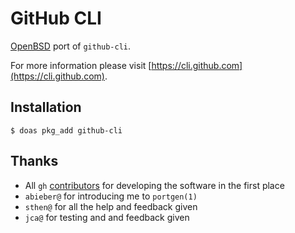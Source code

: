 # GitHub CLI

[OpenBSD](https://www.openbsd.org) port of `github-cli`.

For more information please visit [https://cli.github.com](https://cli.github.com).

## Installation

```shell
$ doas pkg_add github-cli
```

## Thanks

* All `gh` [contributors](https://github.com/cli/cli/graphs/contributors) for developing the software in the first place
* `abieber@` for introducing me to `portgen(1)`
* `sthen@` for all the help and feedback given
* `jca@` for testing and and feedback given
